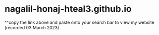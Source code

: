 # nagalil-honaj-hteal3.github.io
^^copy the link above and paste onto your search bar to view my website (recorded 03 March 2023)
